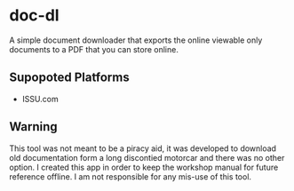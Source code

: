 # doc-dl

A simple document downloader that exports the online viewable only documents to a PDF that you can store online.

## Supopoted Platforms

* ISSU.com

## Warning

This tool was not meant to be a piracy aid, it was developed to download old documentation form a long discontied
motorcar and there was no other option.
I created this app in order to keep the workshop manual for future reference offline.
I am not responsible for any mis-use of this tool.
